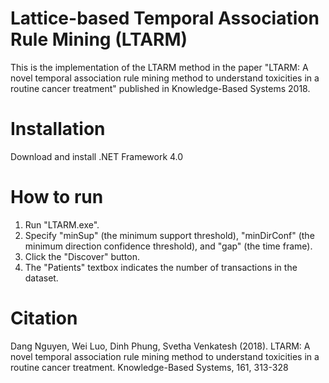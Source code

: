# Lattice-based Temporal Association Rule Mining (LTARM)
This is the implementation of the LTARM method in the paper "LTARM: A novel temporal association rule mining method to understand toxicities in a routine cancer treatment" published in Knowledge-Based Systems 2018.

# Installation
Download and install .NET Framework 4.0

# How to run
1. Run "LTARM.exe".
2. Specify "minSup" (the minimum support threshold), "minDirConf" (the minimum direction confidence threshold), and "gap" (the time frame).
3. Click the "Discover" button.
4. The "Patients" textbox indicates the number of transactions in the dataset.

# Citation
Dang Nguyen, Wei Luo, Dinh Phung, Svetha Venkatesh (2018). LTARM: A novel temporal association rule mining method to understand toxicities in a routine cancer treatment. Knowledge-Based Systems, 161, 313-328
